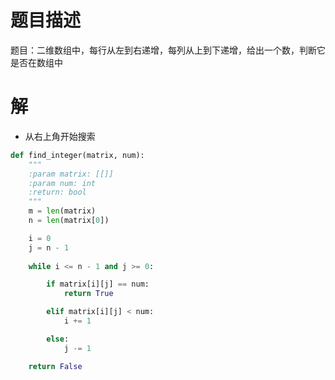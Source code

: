 # 题目描述

题目：二维数组中，每行从左到右递增，每列从上到下递增，给出一个数，判断它是否在数组中



# 解

- 从右上角开始搜索



```python
def find_integer(matrix, num):
    """
    :param matrix: [[]]
    :param num: int
    :return: bool
    """
    m = len(matrix)
    n = len(matrix[0])

    i = 0
    j = n - 1
    
    while i <= n - 1 and j >= 0:

		if matrix[i][j] == num:
			return True

		elif matrix[i][j] < num:
			i += 1

		else:
			j -= 1

	return False
```

